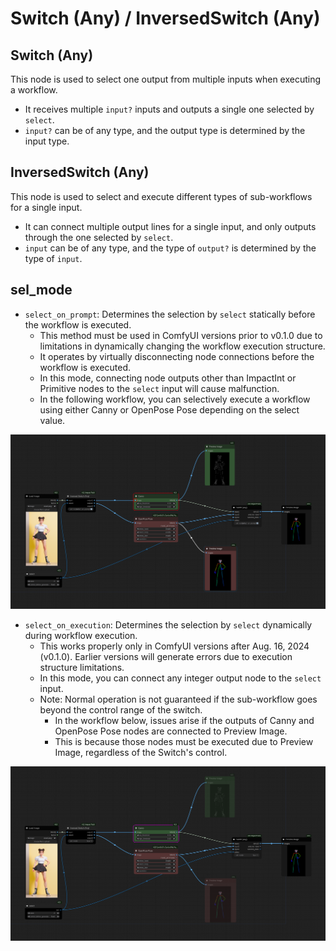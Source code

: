 # Switch (Any) / InversedSwitch (Any)

## Switch (Any)

This node is used to select one output from multiple inputs when executing a workflow.

* It receives multiple `input?` inputs and outputs a single one selected by `select`.
* `input?` can be of any type, and the output type is determined by the input type.

## InversedSwitch (Any)

This node is used to select and execute different types of sub-workflows for a single input.

* It can connect multiple output lines for a single input, and only outputs through the one selected by `select`.
* `input` can be of any type, and the type of `output?` is determined by the type of `input`.

## sel_mode

* `select_on_prompt`: Determines the selection by `select` statically before the workflow is executed.
    * This method must be used in ComfyUI versions prior to v0.1.0 due to limitations in dynamically changing the workflow execution structure.
    * It operates by virtually disconnecting node connections before the workflow is executed.
    * In this mode, connecting node outputs other than ImpactInt or Primitive nodes to the `select` input will cause malfunction.
    * In the following workflow, you can selectively execute a workflow using either Canny or OpenPose Pose depending on the select value.

![static](select_on_prompt.png)

* `select_on_execution`: Determines the selection by `select` dynamically during workflow execution.
    * This works properly only in ComfyUI versions after Aug. 16, 2024 (v0.1.0). Earlier versions will generate errors due to execution structure limitations.
    * In this mode, you can connect any integer output node to the `select` input.
    * Note: Normal operation is not guaranteed if the sub-workflow goes beyond the control range of the switch.
        * In the workflow below, issues arise if the outputs of Canny and OpenPose Pose nodes are connected to Preview Image.
        * This is because those nodes must be executed due to Preview Image, regardless of the Switch's control.

![dynamic](select_on_execution.png)
